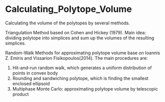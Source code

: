 # Calculating_Polytope_Volume
Calculating the volume of the polytopes by several methods.

Triangulation Method based on Cohen and Hickey (1979).
Main idea: dividing polytope into simplices and sum up the volumes of the resulting simplices. 

Random-Walk Methods for approximating polytope volume base on Ioannis Z. Emiris and Vissarion Fisikopoulos(2014).
The main procedures are:
1)  Hit-and-run random walk, which generates a uniform distribution of points in convex body
2)  Rounding and sandwiching polytope, which is finding the smallest enclosed ellipsoid
3) Multiphase Monte Carlo: approximating polytope volume by telescopic product

